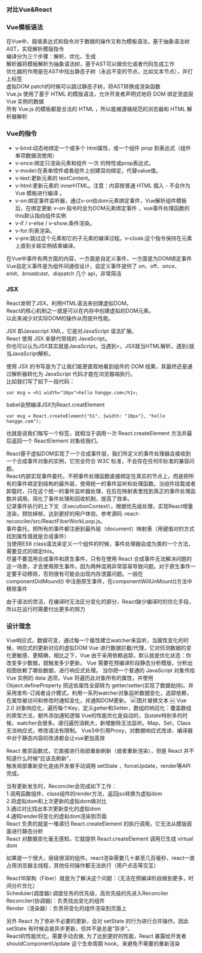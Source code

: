 ### 对比Vue&React ###  

### Vue模板语法 ###  
在Vue中，插值表达式和指令对于数据的操作又称为模板语法，基于抽象语法树 AST，实现解析模版指令  
编译分为三个步骤：解析、优化、生成  
解析器将模板解析为抽象语法树，基于AST可以做优化或者代码生成工作  
优化器的作用是在AST中找出静态子树（永远不变的节点，比如文本节点），并打上标签  
虚拟DOM patch的时候可以跳过静态子树，将AST转换成渲染函数  
Vue.js 使用了基于 HTML 的模版语法，允许开发者声明式地将 DOM 绑定至底层 Vue 实例的数据  
所有 Vue.js 的模板都是合法的 HTML ，所以能被遵循规范的浏览器和 HTML 解析器解析  
### Vue的指令 ###

+ v-bind:动态地绑定一个或多个 html属性，或一个组件 prop 到表达式（组件单项数据流使用）
+ v-once:绑定只渲染元素和组件 一次 的特性或prop表达式。
+ v-model:在表单控件或者组件上创建双向绑定，代替value值。
+ v-text:更新元素的 textContent。
+ v-html:更新元素的 innerHTML。注意：内容按普通 HTML 插入 - 不会作为 Vue 模板进行编译 。
+ v-on:绑定事件监听器，通过v-on给dom元素绑定事件，Vue解析组件模板后，在绑定更新 v-on 指令时会为DOM元素绑定事件 ，vue事件处理函数的this默认指向组件实例
+ v-if / v-else / v-show:条件渲染。
+ v-for:列表渲染。
+ v-pre:跳过这个元素和它的子元素的编译过程。v-cloak:这个指令保持在元素上直到关联实例结束编译。  

在Vue中事件有两方面的内容，一方面是自定义事件，一方面是为DOM绑定事件  
Vue自定义事件是为组件间通信设计，自定义事件提供了 $on、$off、$once、$emit、$broadcast、$dispatch 几个 api，非常简洁  


### JSX ###
React发明了JSX，利用HTML语法来创建虚拟DOM。  
React的核心机制之一就是可以在内存中创建虚拟的DOM元素。  
以此来减少对实际DOM的操作从而提升性能。  

JSX 即Javascript XML，它是对JavaScript 语法扩展。  
React 使用 JSX 来替代常规的 JavaScript。  
你也可以认为JSX其实就是JavaScript。当遇到<，JSX就当HTML解析，遇到{就当JavaScript解析。  

使用 JSX 的书写是为了让我们能更直观地看到组件的 DOM 结果，其最终还是通过解析器转化为 JavaScript 代码才能在浏览器端执行。  
比如我们写了如下一段代码：  
```
var msg = <h1 width="10px">hello hangge.com</h1>;   
``` 
babel会预编译JSX为React.creatElement  

```
var msg = React.createElement("h1", {width: "10px"}, "hello hangge.com");
```

也就是说我们每写一个标签，就相当于调用一次 React.createElement 方法并最后返回一个 ReactElement 对象给我们。  

React基于虚拟DOM实现了一个合成事件层，我们所定义的事件处理器会接收到一个合成事件对象的实例，它完全符合 W3C 标准，不会存在任何IE标准的兼容问题。  
React内部实现事件委托，不把事件处理函数直接绑定在真实的节点上，而是把所有的事件绑定到结构的最外层，使用统一的事件监听和处理函数。当组件挂载或者卸载时，只在这个统一的事件监听器处理，在后在映射表里找到真正的事件处理函数并调用。简化了事件处理和回收机制，提高了效率。  
记录事件执行的上下文（ExecutionContext），根据优先级处理，实现React增量渲染，预防掉帧，达到更好的用户体验。参考源码   :react-reconciler/src/ReactFiberWorkLoop.js。  
事件委托，把所有的事件都注册到最外层（document）映射表（用键值对的方式找到属性值就是合成事件）  
当使用ES6 class语法来定义一个组件的时候，事件处理器会成为类的一个方法，需要显式的绑定this。  
尽量不要混用合成事件和原生事件，只有在使用 React 合成事件无法解决问题的这一场景，才去使用原生事件。因为两种混用非常容易导致问题。对于原生事件一定要手动移除，否则很有可能会出现内存泄露问题。一般在componentDidMound() 中注册原生事件，在componentWillUnMount()方法中移除事件  

由于语法的灵活，在编译时无法区分变化的部分，React缺少编译时的优化手段，所以在运行时需要付出更多的努力  

### 设计理念 ###  
Vue响应式，数据可变，通过每一个属性建立watcher来监听，当属性变化的时候，响应式的更新对应的虚拟DOM
Vue 进行数据拦截/代理，它对侦测数据的变化更敏感、更精确，相比之下，Vue 由于采用依赖追踪，默认就是优化状态：你改变多少数据，就触发多少更新。
Vue 需要在预编译阶段静态分析模版，分析出视图依赖了哪些数据，进行响应式处理。
当你把一个普通的 JavaScript 对象传给 Vue 实例的 data 选项，Vue 将遍历此对象所有的属性，并使用 Object.defineProperty 把这些属性全部转为 getter/setter(实现了数据劫持)。并采用发布-订阅者设计模式，利用一系列watcher对象监听数据变化，追踪依赖，在属性被访问和修改时通知变化，并通知DOM更新。
<img src="/images/vue.png" alt="图片替换文本"  align="bottom" /> 
￼
Vue 2.0 对象响应化，遍历每个Key，定义getter和Setter，数组的响应化：覆盖数组的原型方法，额外添加通知逻辑
Vue的性能优化是自动的，当state特别多的时候，watcher会很多。递归遍历消耗大，新增删除无法监听。Map，Set，Class无法响应式，修改语法有限制。
Vue3中引用Proxy，对数据响应式改进、编译器中对于静态内容的改进都会让vue更加高效



React 推崇函数式，它直接进行局部重新刷新（或者重新渲染），但是 React 并不知道什么时候“应该去刷新”，  
触发局部重新变化是由开发者手动调用 setState ，forceUpdate，render等API完成。  

当有更新发生时，Reconciler会完成如下工作：  
1.调用函数组件、class组件的render方法，返回jsx转换为虚拟dom  
2.将虚拟dom和上次更新的虚拟dom做对比  
3.通过对比找出本次更新变化的虚拟dom  
4.通知render将变化的虚拟dom渲染到页面  
React 负责的就是一堆递归 React.createElement 的执行调用，它无法从模版层面进行静态分析  
React 对数据变化毫无感知，它就提供 React.createElement 调用已生成 virtual dom  



如果是一个很大，层级很深的组件。react渲染需要几十甚至几百毫秒，react一直占用浏览器主线程，其他任何操作都无法执行（用户点击等交互）  


React16架构（Fiber）就是为了解决这个问题：（无法在预编译阶段做到更多，时间分片优化）  
Scheduler(调度器):调度任务的优先级，高优先级的先进入Reconciler  
Reconciler(协调器)：负责找出变化的组件  
Render（渲染器）：负责将变化的组件渲染到页面上  

另外 React 为了弥补不必要的更新，会对 setState 的行为进行合并操作。因此 setState 有时候会是异步更新，但并不是总是“异步”。  
React的性能优化，需要手动去做, 为了达到更好的性能，React 暴露给开发者 shouldComponentUpdate 这个生命周期 hook，来避免不需要的重新渲染  
